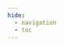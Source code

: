 ```yaml
---
hide:
  - navigation
  - toc
---
```


<div>
<style>
.md-main>.md-main__inner { max-width: 100%; }
.md-typeset { margin: 0; }
.md-typeset :is(h1, .md-content__button) { display: none; } /* hide header and edit button */
#redoc-container .menu-content>:first-child { display: none; } /* hide logo */
</style>
<div id="redoc-container"></div>
<script src="https://cdn.redoc.ly/redoc/latest/bundles/redoc.standalone.js"></script>
<script>
Redoc.init(
	'https://cdn.cesbo.com/alta/openapi.yaml',
	{ hideLogo: true },
	document.getElementById('redoc-container')
)
</script>
</div>
